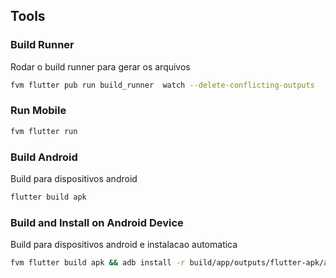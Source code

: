 ## Tools

### Build Runner
Rodar o build runner para gerar os arquivos
```bash
fvm flutter pub run build_runner  watch --delete-conflicting-outputs
```
### Run Mobile
```bash
fvm flutter run
```

### Build Android
Build para dispositivos android
```bash 
flutter build apk
```

### Build and Install on Android Device
Build para dispositivos android e instalacao automatica
```bash 
fvm flutter build apk && adb install -r build/app/outputs/flutter-apk/app-release.apk
```